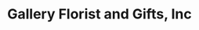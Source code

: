 ---
title: "Gallery Florist and Gifts, Inc"
url: /mebane/gallery-florist-and-gifts-inc/
shop: Blumen
---